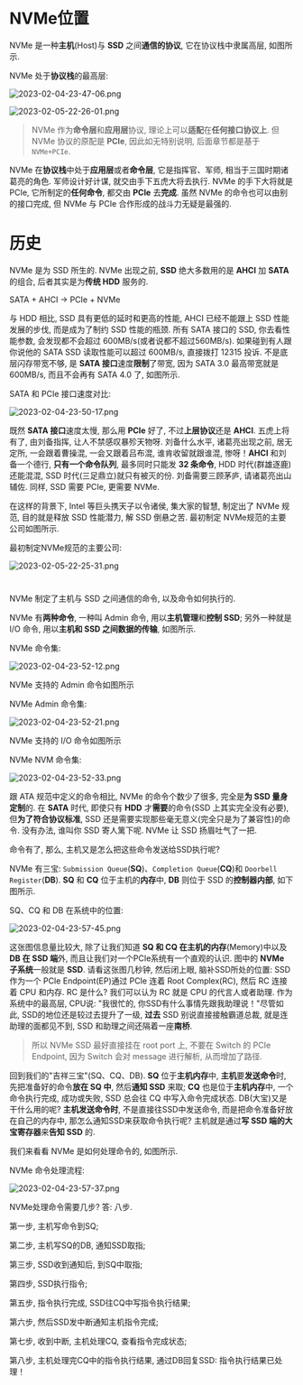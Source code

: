 
# NVMe位置

NVMe 是一种**主机**(Host)与 **SSD** 之间**通信的协议**, 它在协议栈中隶属高层, 如图所示.

NVMe 处于**协议栈**的最高层:

![2023-02-04-23-47-06.png](./images/2023-02-04-23-47-06.png)

![2023-02-05-22-26-01.png](./images/2023-02-05-22-26-01.png)

> NVMe 作为**命令层**和**应用层**协议, 理论上可以**适配**在**任何接口协议上**. 但 NVMe 协议的原配是 **PCIe**, 因此如无特别说明, 后面章节都是基于 `NVMe+PCIe`.

NVMe 在**协议栈**中处于**应用层**或者**命令层**, 它是指挥官、军师, 相当于三国时期诸葛亮的角色. 军师设计好计谋, 就交由手下五虎大将去执行. NVMe 的手下大将就是 PCIe, 它所制定的**任何命令**, 都交由 **PCIe** 去**完成**. 虽然 NVMe 的命令也可以由别的接口完成, 但 NVMe 与 PCIe 合作形成的战斗力无疑是最强的.

# 历史

NVMe 是为 SSD 所生的. NVMe 出现之前, **SSD** 绝大多数用的是 **AHCI** 加 **SATA** 的组合, 后者其实是为**传统 HDD** 服务的.

SATA + AHCI -> PCIe + NVMe

与 HDD 相比, SSD 具有更低的延时和更高的性能, AHCI 已经不能跟上 SSD 性能发展的步伐, 而是成为了制约 SSD 性能的瓶颈. 所有 SATA 接口的 SSD, 你去看性能参数, 会发现都不会超过 600MB/s(或者说都不超过560MB/s). 如果碰到有人跟你说他的 SATA SSD 读取性能可以超过 600MB/s, 直接拨打 12315 投诉. 不是底层闪存带宽不够, 是 **SATA 接口**速度**限制**了带宽, 因为 SATA 3.0 最高带宽就是 600MB/s, 而且不会再有 SATA 4.0 了, 如图所示.

SATA 和 PCIe 接口速度对比:

![2023-02-04-23-50-17.png](./images/2023-02-04-23-50-17.png)

既然 **SATA 接口**速度太慢, 那么用 **PCIe** 好了, 不过**上层协议**还是 **AHCI**. 五虎上将有了, 由刘备指挥, 让人不禁感叹暴殄天物呀. 刘备什么水平, 诸葛亮出现之前, 居无定所, 一会跟着曹操混, 一会又跟着吕布混, 谁肯收留就跟谁混, 惨呀！**AHCI** 和刘备一个德行, **只有一个命令队列**, 最多同时只能发 **32 条命令**, HDD 时代(群雄逐鹿)还能混混, SSD 时代(三足鼎立)就只有被灭的份. 刘备需要三顾茅庐, 请诸葛亮出山辅佐. 同样, SSD 需要 PCIe, 更需要 NVMe.

在这样的背景下, Intel 等巨头携天子以令诸侯, 集大家的智慧, 制定出了 NVMe 规范, 目的就是释放 SSD 性能潜力, 解 SSD 倒悬之苦. 最初制定 NVMe规范的主要公司如图所示.

最初制定NVMe规范的主要公司:

![2023-02-05-22-25-31.png](./images/2023-02-05-22-25-31.png)

# 

NVMe 制定了主机与 SSD 之间通信的命令, 以及命令如何执行的.

NVMe 有**两种命令**, 一种叫 Admin 命令, 用以**主机管理**和**控制 SSD**; 另外一种就是 I/O 命令, 用以**主机和 SSD 之间数据的传输**, 如图所示.

NVMe 命令集:

![2023-02-04-23-52-12.png](./images/2023-02-04-23-52-12.png)

NVMe 支持的 Admin 命令如图所示

NVMe Admin 命令集:

![2023-02-04-23-52-21.png](./images/2023-02-04-23-52-21.png)

NVMe 支持的 I/O 命令如图所示

NVMe NVM 命令集:

![2023-02-04-23-52-33.png](./images/2023-02-04-23-52-33.png)

跟 ATA 规范中定义的命令相比, NVMe 的命令个数少了很多, 完全是**为 SSD 量身定制**的. 在 **SATA** 时代, 即使只有 **HDD** 才**需要**的命令(SSD 上其实完全没有必要), 但**为了符合协议标准**, SSD 还是需要实现那些毫无意义(完全只是为了兼容性)的命令. 没有办法, 谁叫你 SSD 寄人篱下呢. NVMe 让 SSD 扬眉吐气了一把.

命令有了, 那么, 主机又是怎么把这些命令发送给SSD执行呢?

NVMe 有三宝: `Submission Queue`(**SQ**)、`Completion Queue`(**CQ**)和 `Doorbell Register`(**DB**). **SQ** 和 **CQ** 位于主机的**内存**中, **DB** 则位于 SSD 的**控制器内部**, 如下图所示.

SQ、CQ 和 DB 在系统中的位置:

![2023-02-04-23-57-45.png](./images/2023-02-04-23-57-45.png)

这张图信息量比较大, 除了让我们知道 **SQ 和 CQ 在主机的内存**(Memory)中以及 **DB 在 SSD 端**外, 而且让我们对一个PCIe系统有一个直观的认识. 图中的 **NVMe 子系统**一般就是 **SSD**. 请看这张图几秒钟, 然后闭上眼, 脑补SSD所处的位置: SSD 作为一个 PCIe Endpoint(EP)通过 PCIe 连着 Root Complex(RC), 然后 RC 连接着 CPU 和内存. RC 是什么? 我们可以认为 RC 就是 CPU 的代言人或者助理. 作为系统中的最高层, CPU说: "我很忙的, 你SSD有什么事情先跟我助理说！"尽管如此, SSD的地位还是较过去提升了一级, **过去** SSD 别说直接接触霸道总裁, 就是连助理的面都见不到, SSD 和助理之间还隔着一座**南桥**.

> 所以 NVMe SSD 最好直接挂在 root port 上, 不要在 Switch 的 PCIe Endpoint, 因为 Switch 会对 message 进行解析, 从而增加了路径.

回到我们的"吉祥三宝"(SQ、CQ、DB). **SQ** 位于**主机内存**中, **主机**要**发送命令**时, 先把准备好的命令**放在 SQ 中**, 然后**通知 SSD** 来取; **CQ** 也是位于**主机内存**中, 一个命令执行完成, 成功或失败, SSD 总会往 CQ 中写入命令完成状态. DB(大宝)又是干什么用的呢? **主机发送命令时**, 不是直接往SSD中发送命令, 而是把命令准备好放在自己的内存中, 那怎么通知SSD来获取命令执行呢? 主机就是通过**写 SSD 端的大宝寄存器**来**告知 SSD** 的.

我们来看看 NVMe 是如何处理命令的, 如图所示.

NVMe 命令处理流程:

![2023-02-04-23-57-37.png](./images/2023-02-04-23-57-37.png)

NVMe处理命令需要几步? 答: 八步.

第一步, 主机写命令到SQ;

第二步, 主机写SQ的DB, 通知SSD取指;

第三步, SSD收到通知后, 到SQ中取指;

第四步, SSD执行指令;

第五步, 指令执行完成, SSD往CQ中写指令执行结果;

第六步, 然后SSD发中断通知主机指令完成;

第七步, 收到中断, 主机处理CQ, 查看指令完成状态;

第八步, 主机处理完CQ中的指令执行结果, 通过DB回复SSD: 指令执行结果已处理！

